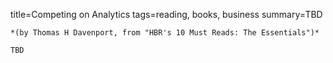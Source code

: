 title=Competing on Analytics
tags=reading, books, business
summary=TBD
~~~~~~
*(by Thomas H Davenport, from "HBR's 10 Must Reads: The Essentials")*

TBD


